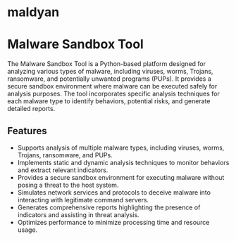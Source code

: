 # maldyan

# Malware Sandbox Tool

The Malware Sandbox Tool is a Python-based platform designed for analyzing various types of malware, including viruses, worms, Trojans, ransomware, and potentially unwanted programs (PUPs). It provides a secure sandbox environment where malware can be executed safely for analysis purposes. The tool incorporates specific analysis techniques for each malware type to identify behaviors, potential risks, and generate detailed reports.

## Features

- Supports analysis of multiple malware types, including viruses, worms, Trojans, ransomware, and PUPs.
- Implements static and dynamic analysis techniques to monitor behaviors and extract relevant indicators.
- Provides a secure sandbox environment for executing malware without posing a threat to the host system.
- Simulates network services and protocols to deceive malware into interacting with legitimate command servers.
- Generates comprehensive reports highlighting the presence of indicators and assisting in threat analysis.
- Optimizes performance to minimize processing time and resource usage.
